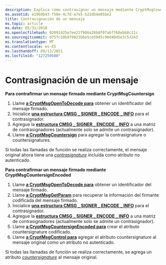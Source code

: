 ```yaml
---
description: Explica cómo contrasignar un mensaje mediante CryptMsgCountersign.
ms.assetid: e1969b43-f50e-4c7d-a7e5-b22db4e05be2
title: Contrasignación de un mensaje
ms.topic: article
ms.date: 05/31/2018
ms.openlocfilehash: 02091d25e7ee22f986a26b8f07abff68ebb8c11c
ms.sourcegitcommit: d75fc10b9f0825bbe5ce5045c90d4045e3c53243
ms.translationtype: MT
ms.contentlocale: es-ES
ms.lasthandoff: 09/13/2021
ms.locfileid: "127259580"
---
```

# <a name="countersigning-a-message"></a>Contrasignación de un mensaje

**Para contrafirmar un mensaje firmado mediante CryptMsgCountersign**

1.  Llame [**a CryptMsgOpenToDecode para**](/windows/desktop/api/Wincrypt/nf-wincrypt-cryptmsgopentodecode) obtener un identificador del mensaje firmado.
2.  Inicialice [**una estructura CMSG \_ SIGNER \_ ENCODE \_ INFO**](/windows/desktop/api/Wincrypt/ns-wincrypt-cmsg_signer_encode_info) para el contrasignador.
3.  Agregue la [**estructura CMSG \_ SIGNER \_ ENCODE \_ INFO**](/windows/desktop/api/Wincrypt/ns-wincrypt-cmsg_signer_encode_info) a una matriz de contrasignadores (actualmente solo se admite un contrasignador).
4.  Llame [**a CryptMsgCountersign**](/windows/desktop/api/Wincrypt/nf-wincrypt-cryptmsgcountersign) para agregar la contrasignature o countersignatures.

Si todas las llamadas de función se realiza correctamente, el mensaje original ahora tiene una [*contrasignature*](../secgloss/c-gly.md) incluida como atributo no autenticado.

**Para contrafirmar un mensaje firmado mediante CryptMsgCountersignEncoded**

1.  Llame [**a CryptMsgOpenToDecode para**](/windows/desktop/api/Wincrypt/nf-wincrypt-cryptmsgopentodecode) obtener un identificador del mensaje firmado.
2.  Llame [**a CryptMsgGetParam**](/windows/desktop/api/Wincrypt/nf-wincrypt-cryptmsggetparam) para recuperar la información del firmante codificada del mensaje firmado.
3.  Inicialice [**una estructura CMSG \_ SIGNER \_ ENCODE \_ INFO**](/windows/desktop/api/Wincrypt/ns-wincrypt-cmsg_signer_encode_info) para el contrasignador.
4.  Agregue la [**estructura CMSG \_ SIGNER \_ ENCODE \_ INFO**](/windows/desktop/api/Wincrypt/ns-wincrypt-cmsg_signer_encode_info) a una matriz de contrasignadores (actualmente solo se admite un contrasignador).
5.  Llame [**a CryptMsgCountersignEncoded para**](/windows/desktop/api/Wincrypt/nf-wincrypt-cryptmsgcountersignencoded) crear el atributo countersignature codificado.
6.  Llame [**a CryptMsgControl para**](/windows/desktop/api/Wincrypt/nf-wincrypt-cryptmsgcontrol) agregar el atributo countersignature al mensaje original como un atributo no autenticado.

Si todas las llamadas de función se realiza correctamente, se agrega un atributo [*countersignature*](../secgloss/c-gly.md) al mensaje original.

 

 
